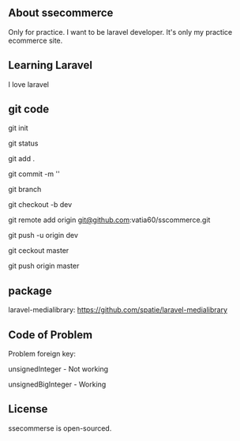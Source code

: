 ## About ssecommerce

Only for practice. I want to be laravel developer. It's only my practice ecommerce site.

## Learning Laravel

I love laravel

## git code

git init

git status

git add .

git commit -m ''

git branch

git checkout -b dev

git remote add origin git@github.com:vatia60/sscommerce.git

git push -u origin dev

git ceckout master

git push origin master


## package

laravel-medialibrary: https://github.com/spatie/laravel-medialibrary


## Code of Problem

Problem foreign key:

unsignedInteger - Not working

unsignedBigInteger - Working


## License

ssecommerse is open-sourced.
